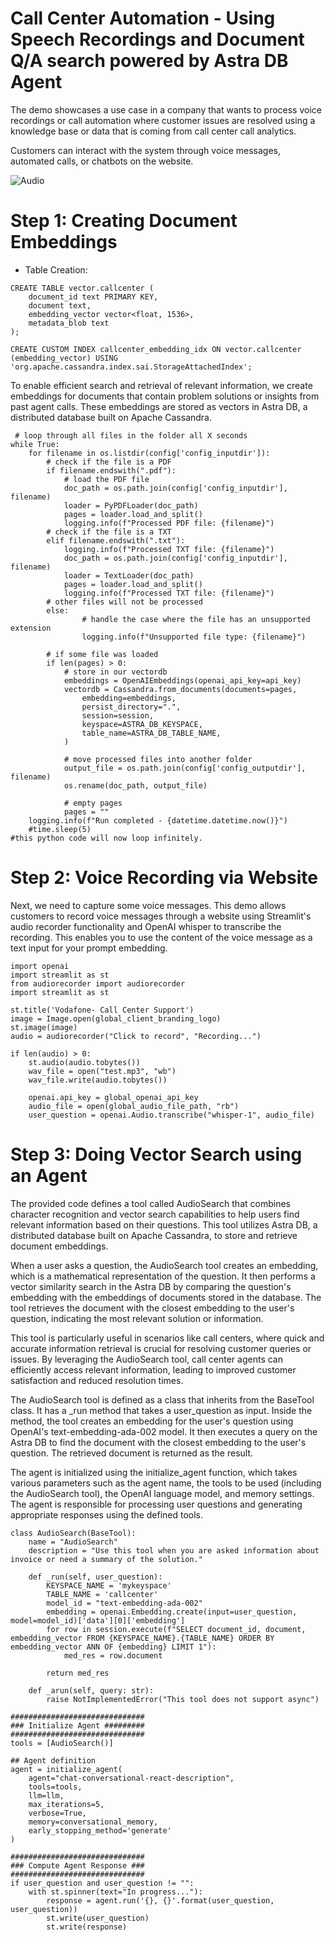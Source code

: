 # Call Center Automation - Using Speech Recordings and Document Q/A search powered by Astra DB Agent

The demo showcases a use case in a  company that wants to process voice recordings or call automation where customer issues are resolved using a knowledge base or data that is coming from call center call analytics. 

Customers can interact with the system through voice messages, automated calls, or chatbots on the website. 

![Audio](image.png)


# Step 1: Creating Document Embeddings

* Table Creation: 
```
CREATE TABLE vector.callcenter (
    document_id text PRIMARY KEY,
    document text,
    embedding_vector vector<float, 1536>,
    metadata_blob text
);

CREATE CUSTOM INDEX callcenter_embedding_idx ON vector.callcenter (embedding_vector) USING 'org.apache.cassandra.index.sai.StorageAttachedIndex';

```

To enable efficient search and retrieval of relevant information, we create embeddings for documents that contain problem solutions or insights from past agent calls. These embeddings are stored as vectors in Astra DB, a distributed database built on Apache Cassandra.

```
 # loop through all files in the folder all X seconds
while True:
	for filename in os.listdir(config['config_inputdir']):
		# check if the file is a PDF
		if filename.endswith(".pdf"):
			# load the PDF file
			doc_path = os.path.join(config['config_inputdir'], filename)
			loader = PyPDFLoader(doc_path)
			pages = loader.load_and_split()
			logging.info(f"Processed PDF file: {filename}")
		# check if the file is a TXT 
		elif filename.endswith(".txt"):
			logging.info(f"Processed TXT file: {filename}")
			doc_path = os.path.join(config['config_inputdir'], filename)
			loader = TextLoader(doc_path)
			pages = loader.load_and_split()
			logging.info(f"Processed TXT file: {filename}")
		# other files will not be processed
		else:
				# handle the case where the file has an unsupported extension
				logging.info(f"Unsupported file type: {filename}")

		# if some file was loaded 
		if len(pages) > 0:
			# store in our vectordb
			embeddings = OpenAIEmbeddings(openai_api_key=api_key)
			vectordb = Cassandra.from_documents(documents=pages, 
				embedding=embeddings, 
				persist_directory=".",
				session=session,
				keyspace=ASTRA_DB_KEYSPACE,
				table_name=ASTRA_DB_TABLE_NAME,
			)
			
			# move processed files into another folder
			output_file = os.path.join(config['config_outputdir'], filename)
			os.rename(doc_path, output_file)

			# empty pages
			pages = ""
	logging.info(f"Run completed - {datetime.datetime.now()}")
	#time.sleep(5)
#this python code will now loop infinitely. 
```

# Step 2: Voice Recording via Website
Next, we need to capture some voice messages. This demo allows customers to record voice messages through a website using Streamlit's audio recorder functionality and OpenAI whisper to transcribe the recording. This enables you to use the content of the voice message as a text input for your prompt embedding.

```
import openai
import streamlit as st
from audiorecorder import audiorecorder
import streamlit as st

st.title('Vodafone- Call Center Support')
image = Image.open(global_client_branding_logo)
st.image(image)
audio = audiorecorder("Click to record", "Recording...")

if len(audio) > 0:
    st.audio(audio.tobytes())
    wav_file = open("test.mp3", "wb")
    wav_file.write(audio.tobytes())

    openai.api_key = global_openai_api_key
    audio_file = open(global_audio_file_path, "rb")
    user_question = openai.Audio.transcribe("whisper-1", audio_file)

```

# Step 3: Doing Vector Search using an Agent
The provided code defines a tool called AudioSearch that combines character recognition and vector search capabilities to help users find relevant information based on their questions. This tool utilizes Astra DB, a distributed database built on Apache Cassandra, to store and retrieve document embeddings.

When a user asks a question, the AudioSearch tool creates an embedding, which is a mathematical representation of the question. It then performs a vector similarity search in the Astra DB by comparing the question's embedding with the embeddings of documents stored in the database. The tool retrieves the document with the closest embedding to the user's question, indicating the most relevant solution or information.

This tool is particularly useful in scenarios like call centers, where quick and accurate information retrieval is crucial for resolving customer queries or issues. By leveraging the AudioSearch tool, call center agents can efficiently access relevant information, leading to improved customer satisfaction and reduced resolution times.

The AudioSearch tool is defined as a class that inherits from the BaseTool class. It has a _run method that takes a user_question as input. Inside the method, the tool creates an embedding for the user's question using OpenAI's text-embedding-ada-002 model. It then executes a query on the Astra DB to find the document with the closest embedding to the user's question. The retrieved document is returned as the result.

The agent is initialized using the initialize_agent function, which takes various parameters such as the agent name, the tools to be used (including the AudioSearch tool), the OpenAI language model, and memory settings. The agent is responsible for processing user questions and generating appropriate responses using the defined tools.

```
class AudioSearch(BaseTool):
    name = "AudioSearch"
    description = "Use this tool when you are asked information about invoice or need a summary of the solution."

    def _run(self, user_question):
        KEYSPACE_NAME = 'mykeyspace'
        TABLE_NAME = 'callcenter'
        model_id = "text-embedding-ada-002"
        embedding = openai.Embedding.create(input=user_question, model=model_id)['data'][0]['embedding']
        for row in session.execute(f"SELECT document_id, document, embedding_vector FROM {KEYSPACE_NAME}.{TABLE_NAME} ORDER BY embedding_vector ANN OF {embedding} LIMIT 1"):
            med_res = row.document 

        return med_res 

    def _arun(self, query: str):
        raise NotImplementedError("This tool does not support async")

##############################
### Initialize Agent #########
##############################
tools = [AudioSearch()]

## Agent definition
agent = initialize_agent(
    agent="chat-conversational-react-description",
    tools=tools,
    llm=llm,
    max_iterations=5,
    verbose=True,
    memory=conversational_memory,
    early_stopping_method='generate'
)

##############################
### Compute Agent Response ###
##############################
if user_question and user_question != "":
    with st.spinner(text="In progress..."):
        response = agent.run('{}, {}'.format(user_question, user_question))
        st.write(user_question)
        st.write(response)
```



 